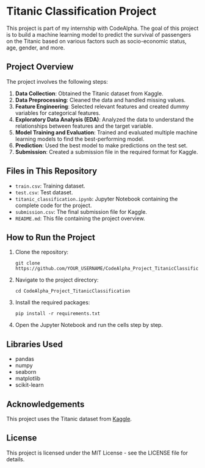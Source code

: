 # Titanic Classification Project

This project is part of my internship with CodeAlpha. The goal of this project is to build a machine learning model to predict the survival of passengers on the Titanic based on various factors such as socio-economic status, age, gender, and more.

## Project Overview

The project involves the following steps:

1. **Data Collection**: Obtained the Titanic dataset from Kaggle.
2. **Data Preprocessing**: Cleaned the data and handled missing values.
3. **Feature Engineering**: Selected relevant features and created dummy variables for categorical features.
4. **Exploratory Data Analysis (EDA)**: Analyzed the data to understand the relationships between features and the target variable.
5. **Model Training and Evaluation**: Trained and evaluated multiple machine learning models to find the best-performing model.
6. **Prediction**: Used the best model to make predictions on the test set.
7. **Submission**: Created a submission file in the required format for Kaggle.

## Files in This Repository

- `train.csv`: Training dataset.
- `test.csv`: Test dataset.
- `titanic_classification.ipynb`: Jupyter Notebook containing the complete code for the project.
- `submission.csv`: The final submission file for Kaggle.
- `README.md`: This file containing the project overview.

## How to Run the Project

1. Clone the repository:
    ```
    git clone https://github.com/YOUR_USERNAME/CodeAlpha_Project_TitanicClassification.git
    ```
2. Navigate to the project directory:
    ```
    cd CodeAlpha_Project_TitanicClassification
    ```
3. Install the required packages:
    ```
    pip install -r requirements.txt
    ```
4. Open the Jupyter Notebook and run the cells step by step.

## Libraries Used

- pandas
- numpy
- seaborn
- matplotlib
- scikit-learn

## Acknowledgements

This project uses the Titanic dataset from [Kaggle](https://www.kaggle.com/c/titanic/data).

## License

This project is licensed under the MIT License - see the LICENSE file for details.
